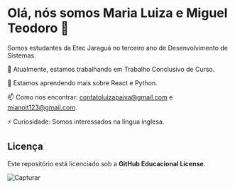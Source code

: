 # Olá, nós somos Maria Luiza e Miguel Teodoro 👋

Somos estudantes da Etec Jaraguá no terceiro ano de Desenvolvimento de Sistemas.

🔭 Atualmente, estamos trabalhando em Trabalho Conclusivo de Curso.

🌱 Estamos aprendendo mais sobre React e Python.

📫 Como nos encontrar: contatoluizapaiva@gmail.com e mianoit123@gmail.com.

⚡ Curiosidade: Somos interessados na língua inglesa.

## Licença


Este repositório está licenciado sob a **GitHub Educacional License**. 

![Capturar](https://github.com/user-attachments/assets/cacb17a0-6685-4f31-a83e-626ab68b604c)

